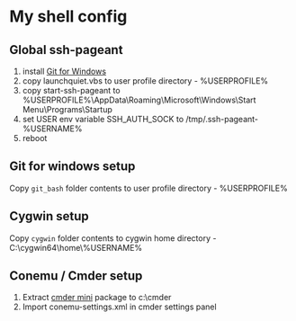 # My shell config

## Global ssh-pageant

1. install [Git for Windows](https://git-scm.com/download/win)
1. copy launchquiet.vbs to user profile directory - %USERPROFILE%
1. copy start-ssh-pageant to %USERPROFILE%\AppData\Roaming\Microsoft\Windows\Start Menu\Programs\Startup
1. set USER env variable SSH_AUTH_SOCK to /tmp/.ssh-pageant-%USERNAME%
1. reboot

## Git for windows setup

Copy `git_bash` folder contents to user profile directory - %USERPROFILE%

## Cygwin setup

Copy `cygwin` folder contents to cygwin home directory - C:\cygwin64\home\\%USERNAME%

## Conemu / Cmder setup

1. Extract [cmder mini](https://github.com/cmderdev/cmder/releases) package to c:\cmder
1. Import conemu-settings.xml in cmder settings panel

